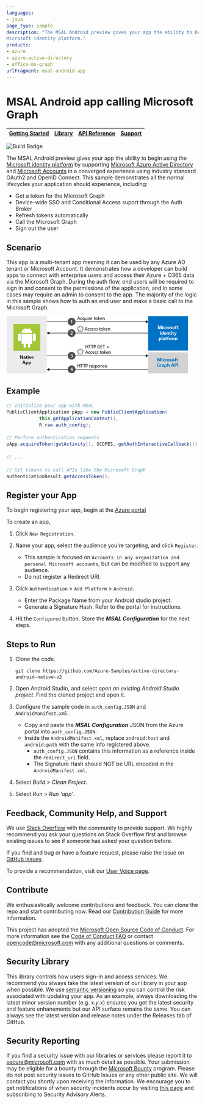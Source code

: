 ```yaml
---
languages:
- java
page_type: sample
description: "The MSAL Android preview gives your app the ability to begin using the
Microsoft identity platform."
products:
- azure
- azure-active-directory
- office-ms-graph
urlFragment: msal-android-app
---
```


# MSAL Android app calling Microsoft Graph 

| [Getting Started](https://docs.microsoft.com/azure/active-directory/develop/guidedsetups/active-directory-android)| [Library](https://github.com/AzureAD/microsoft-authentication-library-for-android) | [API Reference](http://javadoc.io/doc/com.microsoft.identity.client/msal) | [Support](README.md#community-help-and-support)
| --- | --- | --- | --- |

![Build Badge](https://identitydivision.visualstudio.com/_apis/public/build/definitions/a7934fdd-dcde-4492-a406-7fad6ac00e17/500/badge)

The MSAL Android preview gives your app the ability to begin using the
[Microsoft identity platform](https://aka,ms/aaddev) by supporting [Microsoft Azure Active Directory](https://azure.microsoft.com/services/active-directory/) and [Microsoft Accounts](https://account.microsoft.com) in a converged experience using industry standard OAuth2 and OpenID Connect. This sample demonstrates all the normal lifecycles your application should experience, including:

* Get a token for the Microsoft Graph
* Device-wide SSO and Conditional Access suport through the Auth Broker
* Refresh tokens automatically
* Call the Microsoft Graph
* Sign out the user

## Scenario

This app is a multi-tenant app meaning it can be used by any Azure AD tenant or Microsoft Account.  It demonstrates how a developer can build apps to connect with enterprise users and access their Azure + O365 data via the Microsoft Graph.  During the auth flow, end users will be required to sign in and consent to the permissions of the application, and in some cases may require an admin to consent to the app.  The majority of the logic in this sample shows how to auth an end user and make a basic call to the Microsoft Graph.

![Topology](./images/topology1.png)

## Example

```Java
// Initialize your app with MSAL
PublicClientApplication pApp = new PublicClientApplication(
            this.getApplicationContext(),
            R.raw.auth_config);

// Perform authentication requests
pApp.acquireToken(getActivity(), SCOPES, getAuthInteractiveCallback());

// ...

// Get tokens to call APIs like the Microsoft Graph
authenticationResult.getAccessToken();
```

## Register your App  

To begin registering your app, begin at the [Azure portal](https://aka.ms/MobileAppReg)

To create an app,  
1. Click `New Registration`. 

2. Name your app, select the audience you're targeting, and click `Register`. 
    - This sample is focused on `Accounts in any organization and personal Microsoft accounts`, but can be modified to support any audience. 
    - Do not register a Redirect URI. 

3. Click `Authentication` > `Add Platform` > `Android`. 
    - Enter the Package Name from your Android studio project. 
    - Generate a Signature Hash. Refer to the portal for instructions.

4. Hit the `Configured` button. Store the ***MSAL Configuration*** for the next steps. 

## Steps to Run

1. Clone the code. 
    ```
    git clone https://github.com/Azure-Samples/active-directory-android-native-v2 
    ```
2. Open Android Studio, and select *open an existing Android Studio project*. Find the cloned project and open it. 

3. Configure the sample code in `auth_config.JSON` and `AndroidManifest.xml`.
    - Copy and paste the ***MSAL Configuration*** JSON from the Azure portal into `auth_config.JSON`. 
    - Inside the `AndroidManifest.xml`, replace `android:host` and `android:path` with the same info registered above.
        - `auth_config.JSON` contains this information as a reference inside the `redirect_uri` field.
        - The Signature Hash should NOT be URL encoded in the `AndroidManifest.xml`. 

5. Select *Build* > *Clean Project*. 

6. Select *Run* > *Run 'app'*. 

## Feedback, Community Help, and Support

We use [Stack Overflow](http://stackoverflow.com/questions/tagged/msal) with the community to 
provide support. We highly recommend you ask your questions on Stack Overflow first and browse 
existing issues to see if someone has asked your question before. 

If you find and bug or have a feature request, please raise the issue 
on [GitHub Issues](../../issues). 

To provide a recommendation, visit 
our [User Voice page](https://feedback.azure.com/forums/169401-azure-active-directory).

## Contribute

We enthusiastically welcome contributions and feedback. You can clone the repo and start 
contributing now. Read our [Contribution Guide](Contributing.md) for more information.

This project has adopted the 
[Microsoft Open Source Code of Conduct](https://opensource.microsoft.com/codeofconduct/). 
For more information see 
the [Code of Conduct FAQ](https://opensource.microsoft.com/codeofconduct/faq/) or contact 
[opencode@microsoft.com](mailto:opencode@microsoft.com) with any additional questions or comments.

## Security Library

This library controls how users sign-in and access services. We recommend you always take the 
latest version of our library in your app when possible. We 
use [semantic versioning](http://semver.org) so you can control the risk associated with updating 
your app. As an example, always downloading the latest minor version number (e.g. x.*y*.x) ensures 
you get the latest security and feature enhanements but our API surface remains the same. You 
can always see the latest version and release notes under the Releases tab of GitHub.

## Security Reporting

If you find a security issue with our libraries or services please report it 
to [secure@microsoft.com](mailto:secure@microsoft.com) with as much detail as possible. Your 
submission may be eligible for a bounty through the [Microsoft Bounty](http://aka.ms/bugbounty) 
program. Please do not post security issues to GitHub Issues or any other public site. We will 
contact you shortly upon receiving the information. We encourage you to get notifications of when 
security incidents occur by 
visiting [this page](https://technet.microsoft.com/en-us/security/dd252948) and subscribing 
to Security Advisory Alerts.



